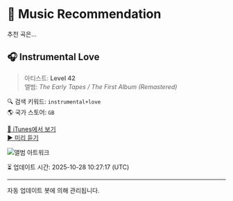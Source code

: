 
# 🎵 Music Recommendation

추천 곡은...

## 🎧 Instrumental Love  
> 아티스트: **Level 42**  
> 앨범: _The Early Tapes / The First Album (Remastered)_  

🔍 검색 키워드: `instrumental+love`  
🌎 국가 스토어: `GB`

[🔗 iTunes에서 보기](https://music.apple.com/gb/album/instrumental-love/1467912106?i=1467913026&uo=4)  
[▶️ 미리 듣기](https://audio-ssl.itunes.apple.com/itunes-assets/AudioPreview125/v4/a2/36/de/a236de6b-ad9d-a695-77b0-db3ba410dc45/mzaf_8924694906649765724.plus.aac.p.m4a)

![앨범 아트워크](https://is1-ssl.mzstatic.com/image/thumb/Music113/v4/2f/dc/3f/2fdc3ff9-f45a-dcd9-3e97-ea93321b3812/06UMGIM58062.rgb.jpg/100x100bb.jpg)

⏳ 업데이트 시간: 2025-10-28 10:27:17 (UTC)

---
자동 업데이트 봇에 의해 관리됩니다.
